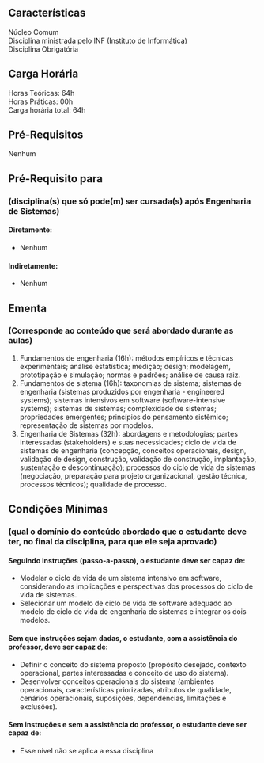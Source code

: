 ## Características  
Núcleo Comum  
Disciplina ministrada pelo INF (Instituto de Informática)  
Disciplina Obrigatória  

## Carga Horária  
Horas Teóricas: 64h  
Horas Práticas: 00h  
Carga horária total: 64h  

## Pré-Requisitos   
Nenhum

## Pré-Requisito para  
### (disciplina(s) que só pode(m) ser cursada(s) após Engenharia de Sistemas)  
  
#### Diretamente:
* Nenhum

#### Indiretamente:  
* Nenhum

## Ementa  
### (Corresponde ao conteúdo que será abordado durante as aulas)  
1.  Fundamentos de engenharia (16h): métodos empíricos e técnicas experimentais; análise estatística; medição; design; modelagem, prototipação e simulação; normas e padrões; análise de causa raiz.
2.  Fundamentos de sistema (16h): taxonomias de sistema; sistemas de engenharia (sistemas produzidos por engenharia - engineered systems); sistemas intensivos em software (software-intensive systems); sistemas de sistemas; complexidade de sistemas; propriedades emergentes; princípios do pensamento sistêmico; representação de sistemas por modelos.
3.  Engenharia de Sistemas (32h): abordagens e metodologias; partes interessadas (stakeholders) e suas necessidades; ciclo de vida de sistemas de engenharia (concepção, conceitos operacionais, design, validação de design, construção, validação de construção, implantação, sustentação e descontinuação); processos do ciclo de vida de sistemas (negociação, preparação para projeto organizacional, gestão técnica, processos técnicos); qualidade de processo.  

## Condições Mínimas  
### (qual o domínio do conteúdo abordado que o estudante deve ter, no final da disciplina, para que ele seja aprovado)  

#### Seguindo instruções (passo-a-passo), o estudante deve ser capaz de:  
* Modelar o ciclo de vida de um sistema intensivo em software, considerando as implicações e perspectivas dos processos do ciclo de vida de sistemas.  
* Selecionar um modelo de ciclo de vida de software adequado ao modelo de ciclo de vida de engenharia de sistemas e integrar os dois modelos.

#### Sem que instruções sejam dadas, o estudante, com a assistência do professor, deve ser capaz de:  
* Definir o conceito do sistema proposto (propósito desejado, contexto operacional, partes interessadas e conceito de uso do sistema).  
* Desenvolver conceitos operacionais do sistema (ambientes operacionais, características priorizadas, atributos de qualidade, cenários operacionais, suposições, dependências, limitações e exclusões).

#### Sem instruções e sem a assistência do professor, o estudante deve ser capaz de:  
* Esse nível não se aplica a essa disciplina